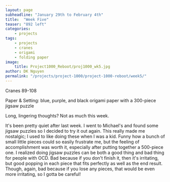 ```yaml
---
layout: page
subheadline: "January 29th to February 4th"
title:  "Week Five"
teaser: "892 left"
categories:
    - projects
tags:
    - projects
    - cranes
    - origami
    - folding paper
image:
    title: Project1000_Reboot/proj1000_wk5.jpg
author: DK Nguyen
permalink: "/projects/project-1000/project-1000-reboot/week5/"
---
```

Cranes 89-108

Paper & Setting: blue, purple, and black origami paper with a 300-piece jigsaw puzzle

Long, lingering thoughts? Not as much this week.

It's been pretty quiet after last week. I went to Michael's and found some jigsaw puzzles so I decided to try it out again. This really made me nostalgic; I used to like doing these when I was a kid. Funny how a bunch of small little pieces could so easily frustrate me, but the feeling of accomplishment was worth it, especially after putting together a 500-piece one. I realized doing jigsaw puzzles can be both a good thing and bad thing for people with OCD. Bad because if you don't finish it, then it's irritating, but good popping in each piece that fits perfectly as well as the end result. Though, again, bad because if you lose any pieces, that would be even more irritating, so I gotta be careful!
